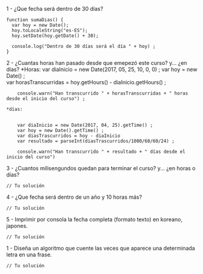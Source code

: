 1 - ¿Que fecha será dentro de 30 días?

    function sumaDias() {
      var hoy = new Date();
      hoy.toLocaleString("es-ES");
      hoy.setDate(hoy.getDate() + 30);

      console.log("Dentro de 30 días será el día " + hoy) ;
    }

2 - ¿Cuantas horas han pasado desde que emepezó este curso? y... ¿en días?
	*Horas: 
		var diaInicio = new Date(2017, 05, 25, 10, 0, 0) ;
		var hoy = new Date() ;	
		var horasTranscurridas = hoy.getHours() - diaInicio.getHours() ;

		console.warn("Han transcurrido " + horasTranscurridas + " horas desde el inicio del curso") ;
	
	*días: 
		

		var diaInicio = new Date(2017, 04, 25).getTime() ;
		var hoy = new Date().getTime() ;
		var diasTrascurridos = hoy - diaInicio
		var resultado = parseInt(diasTrascurridos/1000/60/60/24) ;

		console.warn("Han transcurrido " + resultado + " días desde el inicio del curso")



3 - ¿Cuantos milisengundos quedan para terminar el curso? y... ¿en horas o días?

	// Tu solución
4 - ¿Que fecha será dentro de un año y 10 horas más?

	// Tu solución
5 - Imprimir por consola la fecha completa (formato texto) en koreano, japones.

	// Tu solución



1 - Diseña un algoritmo que cuente las veces que aparece una determinada letra en una frase.

	// Tu solución

